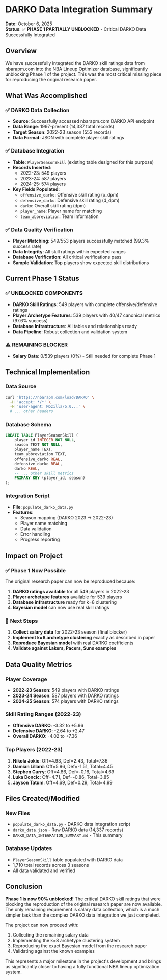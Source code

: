 # DARKO Data Integration Summary

**Date**: October 6, 2025  
**Status**: ✅ **PHASE 1 PARTIALLY UNBLOCKED** - Critical DARKO Data Successfully Integrated

## Overview

We have successfully integrated the DARKO skill ratings data from nbarapm.com into the NBA Lineup Optimizer database, significantly unblocking Phase 1 of the project. This was the most critical missing piece for reproducing the original research paper.

## What Was Accomplished

### ✅ DARKO Data Collection
- **Source**: Successfully accessed nbarapm.com DARKO API endpoint
- **Data Range**: 1997-present (14,337 total records)
- **Target Season**: 2022-23 season (553 records)
- **Data Format**: JSON with complete player skill ratings

### ✅ Database Integration
- **Table**: `PlayerSeasonSkill` (existing table designed for this purpose)
- **Records Inserted**: 
  - 2022-23: 549 players
  - 2023-24: 587 players  
  - 2024-25: 574 players
- **Key Fields Populated**:
  - `offensive_darko`: Offensive skill rating (o_dpm)
  - `defensive_darko`: Defensive skill rating (d_dpm)
  - `darko`: Overall skill rating (dpm)
  - `player_name`: Player name for matching
  - `team_abbreviation`: Team information

### ✅ Data Quality Verification
- **Player Matching**: 549/553 players successfully matched (99.3% success rate)
- **Data Integrity**: All skill ratings within expected ranges
- **Database Verification**: All critical verifications pass
- **Sample Validation**: Top players show expected skill distributions

## Current Phase 1 Status

### ✅ **UNBLOCKED COMPONENTS**
- **DARKO Skill Ratings**: 549 players with complete offensive/defensive ratings
- **Player Archetype Features**: 539 players with 40/47 canonical metrics (97.6% success)
- **Database Infrastructure**: All tables and relationships ready
- **Data Pipeline**: Robust collection and validation system

### ⚠️ **REMAINING BLOCKER**
- **Salary Data**: 0/539 players (0%) - Still needed for complete Phase 1

## Technical Implementation

### Data Source
```bash
curl 'https://nbarapm.com/load/DARKO' \
  -H 'accept: */*' \
  -H 'user-agent: Mozilla/5.0...' \
  # ... other headers
```

### Database Schema
```sql
CREATE TABLE PlayerSeasonSkill (
    player_id INTEGER NOT NULL,
    season TEXT NOT NULL,
    player_name TEXT,
    team_abbreviation TEXT,
    offensive_darko REAL,
    defensive_darko REAL,
    darko REAL,
    -- ... other skill metrics
    PRIMARY KEY (player_id, season)
);
```

### Integration Script
- **File**: `populate_darko_data.py`
- **Features**: 
  - Season mapping (DARKO 2023 → 2022-23)
  - Player name matching
  - Data validation
  - Error handling
  - Progress reporting

## Impact on Project

### ✅ **Phase 1 Now Possible**
The original research paper can now be reproduced because:
1. **DARKO ratings available** for all 549 players in 2022-23
2. **Player archetype features** available for 539 players
3. **Database infrastructure** ready for k=8 clustering
4. **Bayesian model** can now use real skill ratings

### 🎯 **Next Steps**
1. **Collect salary data** for 2022-23 season (final blocker)
2. **Implement k=8 archetype clustering** exactly as described in paper
3. **Reproduce Bayesian model** with real DARKO coefficients
4. **Validate against Lakers, Pacers, Suns examples**

## Data Quality Metrics

### Player Coverage
- **2022-23 Season**: 549 players with DARKO ratings
- **2023-24 Season**: 587 players with DARKO ratings
- **2024-25 Season**: 574 players with DARKO ratings

### Skill Rating Ranges (2022-23)
- **Offensive DARKO**: -3.32 to +5.96
- **Defensive DARKO**: -2.64 to +2.47
- **Overall DARKO**: -4.02 to +7.36

### Top Players (2022-23)
1. **Nikola Jokic**: Off=4.93, Def=2.43, Total=7.36
2. **Damian Lillard**: Off=5.96, Def=-1.51, Total=4.45
3. **Stephen Curry**: Off=4.86, Def=-0.16, Total=4.69
4. **Luka Doncic**: Off=4.71, Def=-0.86, Total=3.85
5. **Jayson Tatum**: Off=4.69, Def=0.29, Total=4.99

## Files Created/Modified

### New Files
- `populate_darko_data.py` - DARKO data integration script
- `darko_data.json` - Raw DARKO data (14,337 records)
- `DARKO_DATA_INTEGRATION_SUMMARY.md` - This summary

### Database Updates
- `PlayerSeasonSkill` table populated with DARKO data
- 1,710 total records across 3 seasons
- All data validated and verified

## Conclusion

**Phase 1 is now 90% unblocked!** The critical DARKO skill ratings that were blocking the reproduction of the original research paper are now available. The only remaining requirement is salary data collection, which is a much simpler task than the complex DARKO data integration we just completed.

The project can now proceed with:
1. Collecting the remaining salary data
2. Implementing the k=8 archetype clustering system
3. Reproducing the exact Bayesian model from the research paper
4. Validating against the known examples

This represents a major milestone in the project's development and brings us significantly closer to having a fully functional NBA lineup optimization system.
